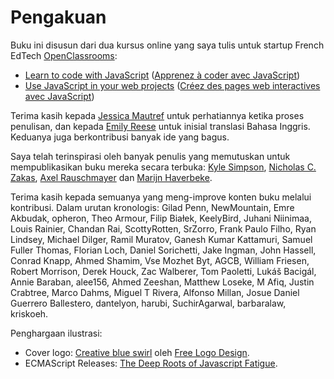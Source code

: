 # Pengakuan

Buku ini disusun dari dua kursus online yang saya tulis untuk startup French EdTech [OpenClassrooms](https://openclassrooms.com):

* [Learn to code with JavaScript](https://openclassrooms.com/courses/learn-the-basics-of-javascript) ([Apprenez à coder avec JavaScript](https://openclassrooms.com/courses/apprenez-a-coder-avec-javascript))
* [Use JavaScript in your web projects](https://openclassrooms.com/courses/use-javascript-on-the-web) ([Créez des pages web interactives avec JavaScript](https://openclassrooms.com/courses/creez-des-pages-web-interactives-avec-javascript))

Terima kasih kepada [Jessica Mautref](https://www.linkedin.com/in/jessicamautref) untuk perhatiannya ketika proses penulisan, dan kepada [Emily Reese](https://www.linkedin.com/in/eclairereese) untuk inisial translasi Bahasa Inggris. Keduanya juga berkontribusi banyak ide yang bagus.

Saya telah terinspirasi oleh banyak penulis yang memutuskan untuk mempublikasikan buku mereka secara terbuka: [Kyle Simpson](https://github.com/getify), [Nicholas C. Zakas](https://www.nczonline.net/), [Axel Rauschmayer](http://dr-axel.de/) dan [Marijn Haverbeke](http://marijnhaverbeke.nl/).

Terima kasih kepada semuanya yang meng-improve konten buku melalui kontribusi. Dalam urutan kronologis: Gilad Penn, NewMountain, Emre Akbudak, opheron, Theo Armour, Filip Białek, KeelyBird, Juhani Niinimaa, Louis Rainier, Chandan Rai, ScottyRotten, SrZorro, Frank Paulo Filho, Ryan Lindsey, Michael Dilger, Ramil Muratov, Ganesh Kumar Kattamuri, Samuel Fuller Thomas, Florian Loch, Daniel Sorichetti, Jake Ingman, John Hassell, Conrad Knapp, Ahmed Shamim, Vse Mozhet Byt, AGCB, William Friesen, Robert Morrison, Derek Houck, Zac Walberer, Tom Paoletti, Lukáš Bacigál, Annie Baraban, alee156, Ahmed Zeeshan, Matthew Loseke, M Afiq, Justin Crabtree, Marco Dahms, Miguel T Rivera, Alfonso Millan, Josue Daniel Guerrero Ballestero, dantelyon, harubi, SuchirAgarwal, barbaralaw, kriskoeh.

Penghargaan ilustrasi:

* Cover logo: [Creative blue swirl](http://www.logoopenstock.com/logo/preview/64186/creative-blue-swirl-logo-design) oleh [Free Logo Design](http://www.free-logodesign.com/).
* ECMAScript Releases: [The Deep Roots of Javascript Fatigue](https://segment.com/blog/the-deep-roots-of-js-fatigue/).
